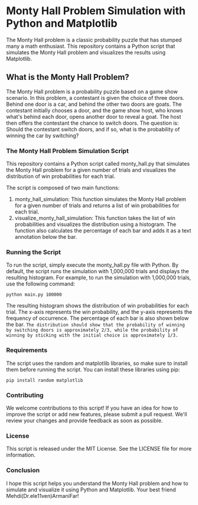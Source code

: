 # Monty Hall Problem Simulation with Python and Matplotlib
The Monty Hall problem is a classic probability puzzle that has stumped many a math enthusiast. This repository contains a Python script that simulates the Monty Hall problem and visualizes the results using Matplotlib.

## What is the Monty Hall Problem?
The Monty Hall problem is a probability puzzle based on a game show scenario. In this problem, a contestant is given the choice of three doors. Behind one door is a car, and behind the other two doors are goats. The contestant initially chooses a door, and the game show host, who knows what's behind each door, opens another door to reveal a goat. The host then offers the contestant the chance to switch doors. The question is: Should the contestant switch doors, and if so, what is the probability of winning the car by switching?

### The Monty Hall Problem Simulation Script
This repository contains a Python script called monty_hall.py that simulates the Monty Hall problem for a given number of trials and visualizes the distribution of win probabilities for each trial.

The script is composed of two main functions:

1. monty_hall_simulation: This function simulates the Monty Hall problem for a given number of trials and returns a list of win probabilities for each trial.
2. visualize_monty_hall_simulation: This function takes the list of win probabilities and visualizes the distribution using a histogram. The function also calculates the percentage of each bar and adds it as a text annotation below the bar.
### Running the Script
To run the script, simply execute the monty_hall.py file with Python. By default, the script runs the simulation with 1,000,000 trials and displays the resulting histogram. For example, to run the simulation with 1,000,000 trials, use the following command:
```
python main.py 100000
```
The resulting histogram shows the distribution of win probabilities for each trial. The x-axis represents the win probability, and the y-axis represents the frequency of occurrence. The percentage of each bar is also shown below the bar. `The distribution should show that the probability of winning by switching doors is approximately 2/3, while the probability of winning by sticking with the initial choice is approximately 1/3.`

### Requirements
The script uses the random and matplotlib libraries, so make sure to install them before running the script. You can install these libraries using pip:

```
pip install random matplotlib
```
### Contributing
We welcome contributions to this script! If you have an idea for how to improve the script or add new features, please submit a pull request. We'll review your changes and provide feedback as soon as possible.

### License
This script is released under the MIT License. See the LICENSE file for more information.

### Conclusion
I hope this script helps you understand the Monty Hall problem and how to simulate and visualize it using Python and Matplotlib. Your best friend Mehdi(Dr.ele11ven)ArmaniFar!

